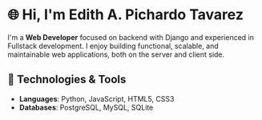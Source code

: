 # 🌐 Hi, I'm Edith A. Pichardo Tavarez

I'm a **Web Developer** focused on backend with Django and experienced in Fullstack development. I enjoy building functional, scalable, and maintainable web applications, both on the server and client side.

## 🚀 Technologies & Tools
- **Languages**: Python, JavaScript, HTML5, CSS3
- **Databases**: PostgreSQL, MySQL, SQLite
